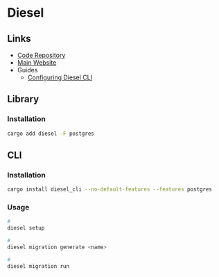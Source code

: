 # Diesel

<!--
path:packages path:Cargo.toml content:diesel
-->

<!--
https://github.com/dani-garcia/vaultwarden
https://github.com/barthofu/playshelf/blob/dev/apps/server

https://github.com/is-it-ayush/lune/tree/master/apps/backend
-->

## Links

- [Code Repository](https://github.com/diesel-rs/diesel)
- [Main Website](https://diesel.rs)
- Guides
  - [Configuring Diesel CLI](https://diesel.rs/guides/configuring-diesel-cli)

## Library

### Installation

```sh
cargo add diesel -F postgres
```

## CLI

### Installation

```sh
cargo install diesel_cli --no-default-features --features postgres
```

### Usage

```sh
#
diesel setup

#
diesel migration generate <name>

#
diesel migration run
```
